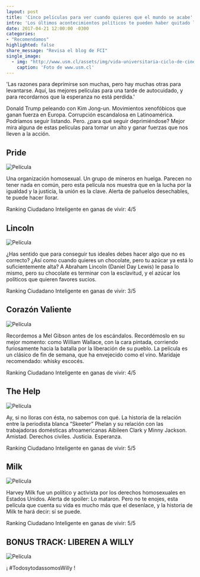 ```yaml
---
layout: post
title: 'Cinco películas para ver cuando quieres que el mundo se acabe'
intro: 'Los últimos acontecimientos políticos te pueden haber quitado las ganas de vivir. Aquí cómo recuperarlas'
date: 2017-04-21 12:00:00 -0300
categories:
- "Recomendamos"
highlighted: false
share_message: "Revisa el blog de FCI"
single_image:
  - img: "http://www.usm.cl/assets/img/vida-universitaria-ciclo-de-cine.w700.jpg"
    caption: 'Foto de www.usm.cl'
---
```

'Las razones para deprimirse son muchas, pero hay muchas otras para levantarse. Aquí, las mejores películas para una tarde de autocuidado, y para recordarnos que la esperanza no está perdida.'

Donald Trump peleando con Kim Jong-un. Movimientos xenofóbicos que ganan fuerza en Europa. Corrupción escandalosa en Latinoamérica. Podríamos seguir listando. Pero. ¿para qué seguir deprimiéndose? Mejor mira alguna de estas películas para tomar un alto y ganar fuerzas que nos lleven a la acción. 

## Pride
![Película](https://upload.wikimedia.org/wikipedia/en/b/bb/Pride_poster.jpg)

Una organización homosexual. Un grupo de mineros en huelga. Parecen no tener nada en común, pero esta película nos muestra que en la lucha por la igualdad y la justicia, la unión es la clave. Alerta de pañuelos desechables, te puede hacer llorar.

Ranking Ciudadano Inteligente en ganas de vivir: 4/5

## Lincoln
![Película](//upload.wikimedia.org/wikipedia/commons/7/73/Abraham-lincoln-b.jpg)

¿Has sentido que para conseguir tus ideales debes hacer algo que no es correcto? ¿Así como cuando quieres un chocolate, pero tu azúcar ya está lo suficientemente alta? A Abraham Lincoln (Daniel Day Lewis) le pasa lo mismo, pero su chocolate es terminar con la esclavitud, y el azúcar los políticos que quieren favores sucios.

Ranking Ciudadano Inteligente en ganas de vivir: 3/5

## Corazón Valiente
![Película](http://cdn.gq.com.mx/uploads/images/thumbs/201429/corazon_valiente_5014_620x413.jpg)

Recordemos a Mel Gibson antes de los escándalos. Recordémoslo en su mejor momento: como William Wallace, con la cara pintada, corriendo furiosamente hacia la batalla por la liberación de su pueblo. La película es un clásico de fin de semana, que ha envejecido como el vino. Maridaje recomendado: whisky escocés.

Ranking Ciudadano Inteligente en ganas de vivir: 4/5

## The Help
![Película](//cdn.pixabay.com/photo/2016/05/11/19/03/man-1386235_960_720.jpg)

Ay, si no lloras con ésta, no sabemos con qué. La historia de la relación entre la periodista blanca “Skeeter” Phelan y su relación con las trabajadoras domésticas afroamericanas Aibileen Clark y Minny Jackson. Amistad. Derechos civiles. Justicia. Esperanza.

Ranking Ciudadano Inteligente en ganas de vivir: 5/5

## Milk
![Película](https://upload.wikimedia.org/wikipedia/en/b/b5/Help_poster.jpg)

Harvey Milk fue un político y activista por los derechos homosexuales en Estados Unidos. Alerta de spoiler: Lo mataron. Pero no te enojes, esta película que cuenta su vida es mucho más que el desenlace, y la historia de Milk te hará decir: sí se puede.

Ranking Ciudadano Inteligente en ganas de vivir: 5/5

## BONUS TRACK: LIBEREN A WILLY
![Película](https://upload.wikimedia.org/wikipedia/en/b/b5/Free_willy.jpg)

¡ #TodosytodassomosWilly !
